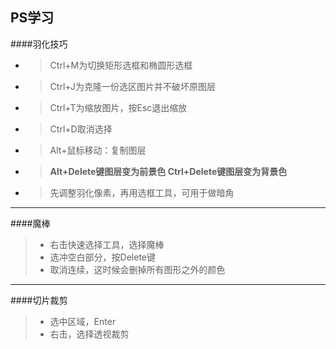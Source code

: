 PS学习
---
####羽化技巧

 * >Ctrl+M为切换矩形选框和椭圆形选框
 * >Ctrl+J为克隆一份选区图片并不破坏原图层
 * >Ctrl+T为缩放图片，按Esc退出缩放
 * >Ctrl+D取消选择
 * >Alt+鼠标移动：复制图层

 * >**Alt+Delete键图层变为前景色 
   Ctrl+Delete键图层变为背景色**
 * >先调整羽化像素，再用选框工具，可用于做暗角

***
####魔棒
> * 右击快速选择工具，选择魔棒
> * 选冲空白部分，按Delete键
> * 取消连续，这时候会删掉所有图形之外的颜色

***
####切片裁剪
> * 选中区域，Enter
> * 右击，选择透视裁剪